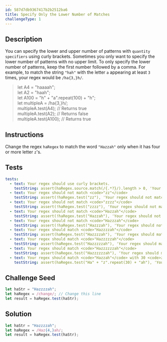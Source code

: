 ```yaml
---
id: 587d7db9367417b2b2512ba6
title: Specify Only the Lower Number of Matches
challengeType: 1
---
```


## Description
<section id='description'>
You can specify the lower and upper number of patterns with <code>quantity specifiers</code> using curly brackets. Sometimes you only want to specify the lower number of patterns with no upper limit.
To only specify the lower number of patterns, keep the first number followed by a comma.
For example, to match the string <code>"hah"</code> with the letter <code>a</code> appearing at least <code>3</code> times, your regex would be <code>/ha{3,}h/</code>.
<blockquote>let A4 = "haaaah";<br>let A2 = "haah";<br>let A100 = "h" + "a".repeat(100) + "h";<br>let multipleA = /ha{3,}h/;<br>multipleA.test(A4); // Returns true<br>multipleA.test(A2); // Returns false<br>multipleA.test(A100); // Returns true</blockquote>
</section>

## Instructions
<section id='instructions'>
Change the regex <code>haRegex</code> to match the word <code>"Hazzah"</code> only when it has four or more letter <code>z</code>'s.
</section>

## Tests
<section id='tests'>

```yml
tests:
  - text: Your regex should use curly brackets.
    testString: assert(haRegex.source.match(/{.*?}/).length > 0, 'Your regex should use curly brackets.');
  - text: Your regex should not match <code>"zz"</code>
    testString: assert(!haRegex.test("zz"), 'Your regex should not match <code>"zz"</code>');
  - text: Your regex should not match <code>"zzzz"</code>
    testString: assert(!haRegex.test("zzzz"), 'Your regex should not match <code>"zzzz"</code>');
  - text: Your regex should not match <code>"Hazzah"</code>
    testString: assert(!haRegex.test("Hazzah"), 'Your regex should not match <code>"Hazzah"</code>');
  - text: Your regex should not match <code>"Hazzzah"</code>
    testString: assert(!haRegex.test("Hazzzah"), 'Your regex should not match <code>"Hazzzah"</code>');
  - text: Your regex should match <code>"Hazzzzah"</code>
    testString: assert(haRegex.test("Hazzzzah"), 'Your regex should match <code>"Hazzzzah"</code>');
  - text: Your regex should match <code>"Hazzzzzah"</code>
    testString: assert(haRegex.test("Hazzzzzah"), 'Your regex should match <code>"Hazzzzzah"</code>');
  - text: Your regex should match <code>"Hazzzzzzah"</code>
    testString: assert(haRegex.test("Hazzzzzzah"), 'Your regex should match <code>"Hazzzzzzah"</code>');
  - text: Your regex should match <code>"Hazzah"</code> with 30 <code>z</code>\'s in it.
    testString: assert(haRegex.test("Ha" + "z".repeat(30) + "ah"), 'Your regex should match <code>"Hazzah"</code> with 30 <code>z</code>\'s in it.');

```

</section>

## Challenge Seed
<section id='challengeSeed'>

<div id='js-seed'>

```js
let haStr = "Hazzzzah";
let haRegex = /change/; // Change this line
let result = haRegex.test(haStr);
```

</div>



</section>

## Solution
<section id='solution'>

```js
let haStr = "Hazzzzah";
let haRegex = /Haz{4,}ah/;
let result = haRegex.test(haStr);
```
</section>
